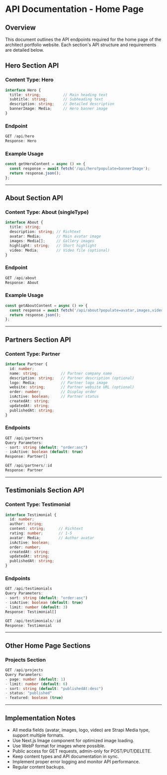 # API Documentation - Home Page

## Overview
This document outlines the API endpoints required for the home page of the architect portfolio website. Each section's API structure and requirements are detailed below.

## Hero Section API

### Content Type: Hero
```typescript
interface Hero {
  title: string;          // Main heading text
  subtitle: string;       // Subheading text
  description: string;    // Detailed description
  bannerImage: Media;     // Hero banner image
}
```

### Endpoint
```typescript
GET /api/hero
Response: Hero
```

### Example Usage
```typescript
const getHeroContent = async () => {
  const response = await fetch('/api/hero?populate=bannerImage');
  return response.json();
};
```

---

## About Section API

### Content Type: About (singleType)
```typescript
interface About {
  title: string;
  description: string; // Richtext
  avatar: Media;       // Main avatar image
  images: Media[];     // Gallery images
  highlight: string;   // Short highlight
  video: Media;        // Video file (optional)
}
```

### Endpoint
```typescript
GET /api/about
Response: About
```

### Example Usage
```typescript
const getAboutContent = async () => {
  const response = await fetch('/api/about?populate=avatar,images,video');
  return response.json();
};
```

---

## Partners Section API

### Content Type: Partner
```typescript
interface Partner {
  id: number;
  name: string;          // Partner company name
  description: string;   // Partner description (optional)
  logo: Media;           // Partner logo image
  website: string;       // Partner website URL (optional)
  order: number;         // Display order
  isActive: boolean;     // Partner status
  createdAt: string;
  updatedAt: string;
  publishedAt: string;
}
```

### Endpoints
```typescript
GET /api/partners
Query Parameters:
- sort: string (default: "order:asc")
- isActive: boolean (default: true)
Response: Partner[]

GET /api/partners/:id
Response: Partner
```

---

## Testimonials Section API

### Content Type: Testimonial
```typescript
interface Testimonial {
  id: number;
  author: string;
  content: string;      // Richtext
  rating: number;       // 1-5
  avatar: Media;        // Author avatar
  isActive: boolean;
  order: number;
  createdAt: string;
  updatedAt: string;
  publishedAt: string;
}
```

### Endpoints
```typescript
GET /api/testimonials
Query Parameters:
- sort: string (default: "order:asc")
- isActive: boolean (default: true)
- limit: number (default: 3)
Response: Testimonial[]

GET /api/testimonials/:id
Response: Testimonial
```

---

## Other Home Page Sections

### Projects Section
```typescript
GET /api/projects
Query Parameters:
- page: number (default: 1)
- limit: number (default: 6)
- sort: string (default: "publishedAt:desc")
- status: "published"
- featured: boolean (true)
```

---

## Implementation Notes
- All media fields (avatar, images, logo, video) are Strapi Media type, support multiple formats.
- Use Next.js Image component for optimized image loading.
- Use WebP format for images where possible.
- Public access for GET requests, admin-only for POST/PUT/DELETE.
- Keep content types and API documentation in sync.
- Implement proper error logging and monitor API performance.
- Regular content backups. 
